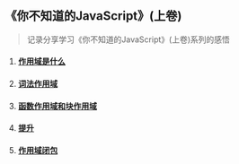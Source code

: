 ## 《你不知道的JavaScript》(上卷)

> 记录分享学习《你不知道的JavaScript》(上卷)系列的感悟

1. #### [作用域是什么](https://jayconscious.github.io/blog/book/dontknowjs/scope.html)
2. #### [词法作用域](https://jayconscious.github.io/blog/book/dontknowjs/lexingscope.html)
3. #### [函数作用域和块作用域](https://jayconscious.github.io/blog/book/dontknowjs/fnblockscope.html)
4. #### [提升](https://jayconscious.github.io/blog/book/dontknowjs/hoisting.html)
5. #### [作用域闭包](https://jayconscious.github.io/blog/book/dontknowjs/scopeclosure.html)

